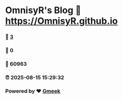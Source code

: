 # OmnisyR's Blog :link: https://OmnisyR.github.io 
### :page_facing_up: [3](https://OmnisyR.github.io/tag.html) 
### :speech_balloon: 0 
### :hibiscus: 60963 
### :alarm_clock: 2025-08-15 15:29:32 
### Powered by :heart: [Gmeek](https://github.com/Meekdai/Gmeek)
